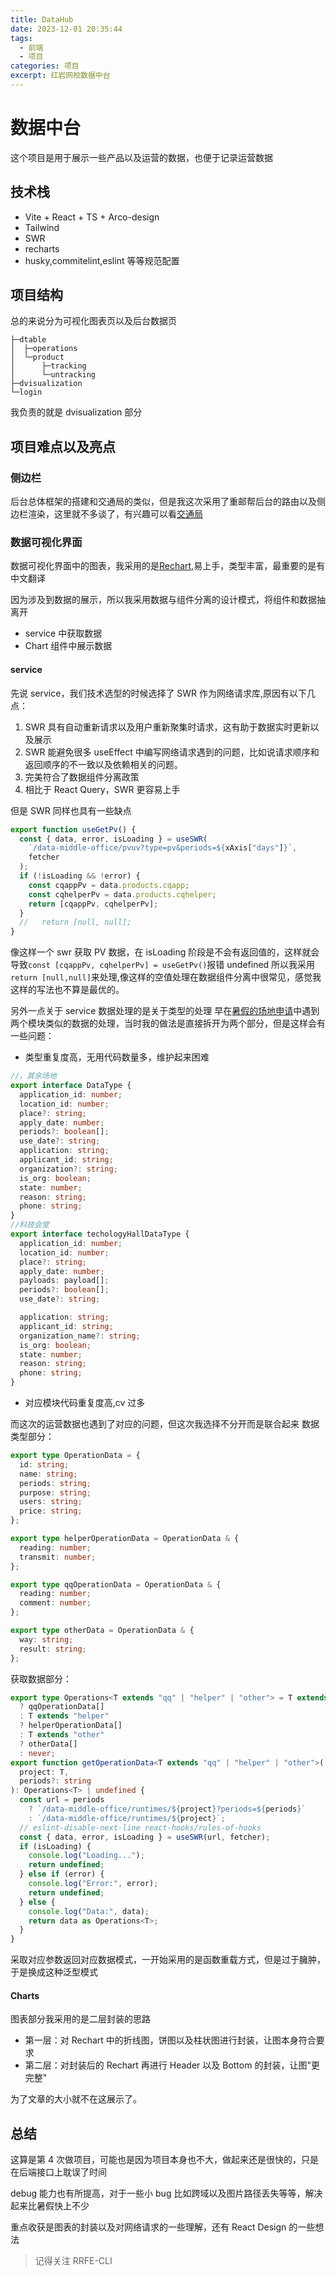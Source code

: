 ```yaml
---
title: DataHub
date: 2023-12-01 20:35:44
tags:
  - 前端
  - 项目
categories: 项目
excerpt: 红岩网校数据中台
---
```


# 数据中台

这个项目是用于展示一些产品以及运营的数据，也便于记录运营数据

## 技术栈

- Vite + React + TS + Arco-design
- Tailwind
- SWR
- recharts
- husky,commitelint,eslint 等等规范配置

## 项目结构

总的来说分为可视化图表页以及后台数据页

```shell
├─dtable
│  ├─operations
│  └─product
│      ├─tracking
│      └─untracking
├─dvisualization
└─login
```

我负责的就是 dvisualization 部分

## 项目难点以及亮点

### 侧边栏

后台总体框架的搭建和交通局的类似，但是我这次采用了重邮帮后台的路由以及侧边栏渲染，这里就不多谈了，有兴趣可以看[交通局](https://www.yygod0120.com/2023/10/24/%E2%88%A0%E7%97%9B%E5%B1%80/)

### 数据可视化界面

数据可视化界面中的图表，我采用的是[Rechart](https://recharts.org/en-US/),易上手，类型丰富，最重要的是有中文翻译

因为涉及到数据的展示，所以我采用数据与组件分离的设计模式，将组件和数据抽离开

- service 中获取数据
- Chart 组件中展示数据

#### service

先说 service，我们技术选型的时候选择了 SWR 作为网络请求库,原因有以下几点：

1. SWR 具有自动重新请求以及用户重新聚集时请求，这有助于数据实时更新以及展示
2. SWR 能避免很多 useEffect 中编写网络请求遇到的问题，比如说请求顺序和返回顺序的不一致以及依赖相关的问题。
3. 完美符合了数据组件分离政策
4. 相比于 React Query，SWR 更容易上手

但是 SWR 同样也具有一些缺点

```typescript
export function useGetPv() {
  const { data, error, isLoading } = useSWR(
    `/data-middle-office/pvuv?type=pv&periods=${xAxis["days"]}`,
    fetcher
  );
  if (!isLoading && !error) {
    const cqappPv = data.products.cqapp;
    const cqhelperPv = data.products.cqhelper;
    return [cqappPv, cqhelperPv];
  }
  //   return [null, null];
}
```

像这样一个 swr 获取 PV 数据，在 isLoading 阶段是不会有返回值的，这样就会导致`const [cqappPv, cqhelperPv] = useGetPv()`报错 undefined
所以我采用`return [null,null]`来处理,像这样的空值处理在数据组件分离中很常见，感觉我这样的写法也不算是最优的。

另外一点关于 service 数据处理的是关于类型的处理
早在[暑假的场地申请](https://www.yygod0120.com/2023/09/18/TheFirstRedrockProject/)中遇到两个模块类似的数据的处理，当时我的做法是直接拆开为两个部分，但是这样会有一些问题：

- 类型重复度高，无用代码数量多，维护起来困难

```ts
//，其余场地
export interface DataType {
  application_id: number;
  location_id: number;
  place?: string;
  apply_date: number;
  periods?: boolean[];
  use_date?: string;
  application: string;
  applicant_id: string;
  organization?: string;
  is_org: boolean;
  state: number;
  reason: string;
  phone: string;
}
//科技会堂
export interface techologyHallDataType {
  application_id: number;
  location_id: number;
  place?: string;
  apply_date: number;
  payloads: payload[];
  periods?: boolean[];
  use_date?: string;

  application: string;
  applicant_id: string;
  organization_name?: string;
  is_org: boolean;
  state: number;
  reason: string;
  phone: string;
}
```

- 对应模块代码重复度高,cv 过多

而这次的运营数据也遇到了对应的问题，但这次我选择不分开而是联合起来
数据类型部分：

```ts
export type OperationData = {
  id: string;
  name: string;
  periods: string;
  purpose: string;
  users: string;
  price: string;
};

export type helperOperationData = OperationData & {
  reading: number;
  transmit: number;
};

export type qqOperationData = OperationData & {
  reading: number;
  comment: number;
};

export type otherData = OperationData & {
  way: string;
  result: string;
};
```

获取数据部分：

```ts
export type Operations<T extends "qq" | "helper" | "other"> = T extends "qq"
  ? qqOperationData[]
  : T extends "helper"
  ? helperOperationData[]
  : T extends "other"
  ? otherData[]
  : never;
export function getOperationData<T extends "qq" | "helper" | "other">(
  project: T,
  periods?: string
): Operations<T> | undefined {
  const url = periods
    ? `/data-middle-office/runtimes/${project}?periods=${periods}`
    : `/data-middle-office/runtimes/${project}`;
  // eslint-disable-next-line react-hooks/rules-of-hooks
  const { data, error, isLoading } = useSWR(url, fetcher);
  if (isLoading) {
    console.log("Loading...");
    return undefined;
  } else if (error) {
    console.log("Error:", error);
    return undefined;
  } else {
    console.log("Data:", data);
    return data as Operations<T>;
  }
}
```

采取对应参数返回对应数据模式，一开始采用的是函数重载方式，但是过于臃肿，于是换成这种泛型模式

#### Charts

图表部分我采用的是二层封装的思路

- 第一层：对 Rechart 中的折线图，饼图以及柱状图进行封装，让图本身符合要求
- 第二层：对封装后的 Rechart 再进行 Header 以及 Bottom 的封装，让图"更完整"

为了文章的大小就不在这展示了。

## 总结

这算是第 4 次做项目，可能也是因为项目本身也不大，做起来还是很快的，只是在后端接口上耽误了时间

debug 能力也有所提高，对于一些小 bug 比如跨域以及图片路径丢失等等，解决起来比暑假快上不少

重点收获是图表的封装以及对网络请求的一些理解，还有 React Design 的一些想法

> 记得关注 RRFE-CLI
